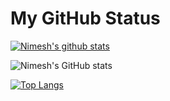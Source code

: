# My GitHub Status

[![Nimesh's github stats](https://github-readme-stats.vercel.app/api?username=npanchal12&show_icons=true&theme=radical)](https://github.com/npanchal12/github-readme-stats)

![Nimesh's GitHub stats](https://github-readme-stats.vercel.app/api?username=npanchal12&show_icons=true&theme=radical)


[![Top Langs](https://github-readme-stats.vercel.app/api/top-langs/?username=npanchal12&layout=compact)](https://github.com/npanchal12/github-readme-stats)

